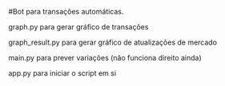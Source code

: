#Bot para transações automáticas.

graph.py para gerar gráfico de transações

graph_result.py para gerar gráfico de atualizações de mercado 

main.py para prever variações (não funciona direito ainda)

app.py para iniciar o script em si
